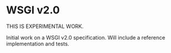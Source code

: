WSGI v2.0
=========

THIS IS EXPERIMENTAL WORK.

Initial work on a WSGI v2.0 specification. Will include a reference implementation and tests.
